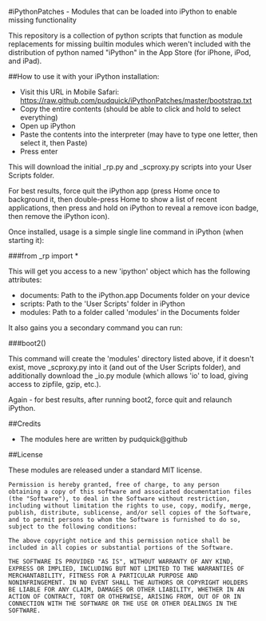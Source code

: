 #iPythonPatches - Modules that can be loaded into iPython to enable missing functionality

This repository is a collection of python scripts that function as module replacements for missing builtin modules which weren't included with the distribution of python named "iPython" in the App Store (for iPhone, iPod, and iPad).

##How to use it with your iPython installation:

- Visit this URL in Mobile Safari: https://raw.github.com/pudquick/iPythonPatches/master/bootstrap.txt
- Copy the entire contents (should be able to click and hold to select everything)
- Open up iPython
- Paste the contents into the interpreter (may have to type one letter, then select it, then Paste)
- Press enter

This will download the initial _rp.py and _scproxy.py scripts into your User Scripts folder.

For best results, force quit the iPython app (press Home once to background it, then double-press Home to show a list of recent applications, then press and hold on iPython to reveal a remove icon badge, then remove the iPython icon).

Once installed, usage is a simple single line command in iPython (when starting it):

###from _rp import *

This will get you access to a new 'ipython' object which has the following attributes:

- documents: Path to the iPython.app Documents folder on your device
- scripts: Path to the 'User Scripts' folder in iPython
- modules: Path to a folder called 'modules' in the Documents folder

It also gains you a secondary command you can run:

###boot2()

This command will create the 'modules' directory listed above, if it doesn't exist, move _scproxy.py into it (and out of the User Scripts folder), and additionally download the _io.py module (which allows 'io' to load, giving access to zipfile, gzip, etc.).

Again - for best results, after running boot2, force quit and relaunch iPython.


##Credits

- The modules here are written by pudquick@github 

##License

These modules are released under a standard MIT license.

	Permission is hereby granted, free of charge, to any person
	obtaining a copy of this software and associated documentation files
	(the "Software"), to deal in the Software without restriction,
	including without limitation the rights to use, copy, modify, merge,
	publish, distribute, sublicense, and/or sell copies of the Software,
	and to permit persons to whom the Software is furnished to do so,
	subject to the following conditions:

	The above copyright notice and this permission notice shall be
	included in all copies or substantial portions of the Software.

	THE SOFTWARE IS PROVIDED "AS IS", WITHOUT WARRANTY OF ANY KIND,
	EXPRESS OR IMPLIED, INCLUDING BUT NOT LIMITED TO THE WARRANTIES OF
	MERCHANTABILITY, FITNESS FOR A PARTICULAR PURPOSE AND
	NONINFRINGEMENT. IN NO EVENT SHALL THE AUTHORS OR COPYRIGHT HOLDERS
	BE LIABLE FOR ANY CLAIM, DAMAGES OR OTHER LIABILITY, WHETHER IN AN
	ACTION OF CONTRACT, TORT OR OTHERWISE, ARISING FROM, OUT OF OR IN
	CONNECTION WITH THE SOFTWARE OR THE USE OR OTHER DEALINGS IN THE
	SOFTWARE.

